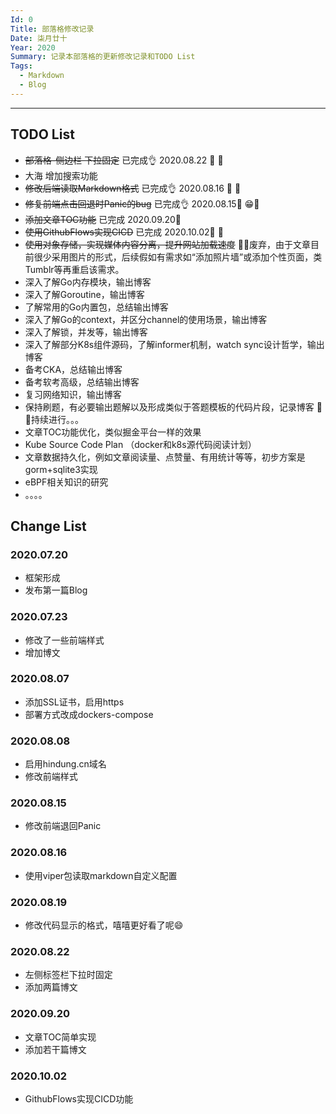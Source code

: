 ```yaml
---
Id: 0
Title: 部落格修改记录
Date: 柒月廿十
Year: 2020
Summary: 记录本部落格的更新修改记录和TODO List
Tags: 
  - Markdown
  - Blog
---
```


----

## TODO List

- ~~部落格-侧边栏 下拉固定~~   已完成👌  2020.08.22 📅  🎉
- 大海 增加搜索功能
- ~~修改后端读取Markdown格式~~ 已完成👌  2020.08.16 📅  🎉
- ~~修复前端点击回退时Panic的bug~~ 已完成👌 2020.08.15📅 😁🎉
- ~~添加文章TOC功能~~   已完成 2020.09.20📅
- ~~使用GithubFlows实现CICD~~  已完成 2020.10.02📅 🎉
- ~~使用对象存储，实现媒体内容分离，提升网站加载速度~~  🚮🚮废弃，由于文章目前很少采用图片的形式，后续假如有需求如“添加照片墙”或添加个性页面，类Tumblr等再重启该需求。
- 深入了解Go内存模块，输出博客
- 深入了解Goroutine，输出博客
- 了解常用的Go内置包，总结输出博客
- 深入了解Go的context，并区分channel的使用场景，输出博客
- 深入了解锁，并发等，输出博客
- 深入了解部分K8s组件源码，了解informer机制，watch sync设计哲学，输出博客
- 备考CKA，总结输出博客
- 备考软考高级，总结输出博客
- 复习网络知识，输出博客
- 保持刷题，有必要输出题解以及形成类似于答题模板的代码片段，记录博客  💪💪持续进行。。。
- 文章TOC功能优化，类似掘金平台一样的效果
- Kube Source Code Plan （docker和k8s源代码阅读计划）
- 文章数据持久化，例如文章阅读量、点赞量、有用统计等等，初步方案是gorm+sqlite3实现
- eBPF相关知识的研究
- 。。。。

## Change List

### 2020.07.20

- 框架形成
- 发布第一篇Blog

### 2020.07.23

- 修改了一些前端样式
- 增加博文

### 2020.08.07

- 添加SSL证书，启用https
- 部署方式改成dockers-compose

### 2020.08.08

- 启用hindung.cn域名
- 修改前端样式

### 2020.08.15

- 修改前端退回Panic


### 2020.08.16

- 使用viper包读取markdown自定义配置

### 2020.08.19

- 修改代码显示的格式，嘻嘻更好看了呢😄

### 2020.08.22

- 左侧标签栏下拉时固定
- 添加两篇博文

### 2020.09.20

- 文章TOC简单实现
- 添加若干篇博文


### 2020.10.02

- GithubFlows实现CICD功能